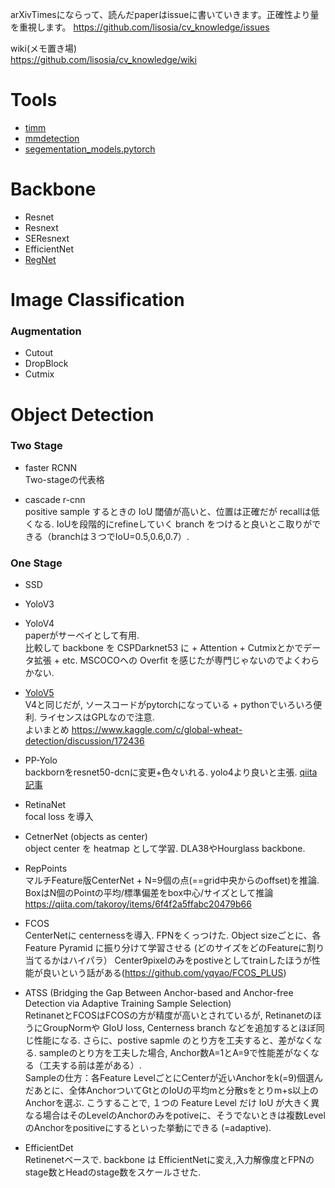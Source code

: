 arXivTimesにならって、読んだpaperはissueに書いていきます。正確性より量を重視します。
https://github.com/lisosia/cv_knowledge/issues

wiki(メモ置き場)  
https://github.com/lisosia/cv_knowledge/wiki

# Tools
- [timm](https://github.com/rwightman/pytorch-image-models)
- [mmdetection](https://github.com/open-mmlab/mmdetection)
- [segementation_models.pytorch](https://github.com/qubvel/segmentation_models.pytorch)

# Backbone
- Resnet
- Resnext
- SEResnext
- EfficientNet
- [RegNet](https://openaccess.thecvf.com/content_CVPR_2020/papers/Radosavovic_Designing_Network_Design_Spaces_CVPR_2020_paper.pdf)

# Image Classification
### Augmentation
- Cutout
- DropBlock
- Cutmix

# Object Detection

### Two Stage
- faster RCNN  
Two-stageの代表格

- cascade r-cnn  
positive sample するときの IoU 閾値が高いと、位置は正確だが recallは低くなる.
IoUを段階的にrefineしていく branch をつけると良いとこ取りができる（branchは３つでIoU=0.5,0.6,0.7）.

### One Stage
- SSD
- YoloV3

- YoloV4  
paperがサーベイとして有用.  
比較して backbone を CSPDarknet53 に + Attention + Cutmixとかでデータ拡張 + etc.
MSCOCOへの Overfit を感じたが専門じゃないのでよくわらかない.

- [YoloV5](https://github.com/ultralytics/yolov5)  
V4と同じだが, ソースコードがpytorchになっている + pythonでいろいろ便利. ライセンスはGPLなので注意.  
よいまとめ https://www.kaggle.com/c/global-wheat-detection/discussion/172436

- PP-Yolo  
backbornをresnet50-dcnに変更+色々いれる. yolo4より良いと主張.
[qiita記事](https://qiita.com/takoroy/items/275af2b44a68fc4bb356)

- RetinaNet  
focal loss を導入

- CetnerNet (objects as center)  
object center を heatmap として学習.
DLA38やHourglass backbone.

- RepPoints  
マルチFeature版CenterNet + N=9個の点(==grid中央からのoffset)を推論.  
BoxはN個のPointの平均/標準偏差をbox中心/サイズとして推論  
https://qiita.com/takoroy/items/6f4f2a5ffabc20479b66

- FCOS  
CenterNetに centernessを導入.
FPNをくっつけた.
Object sizeごとに、各 Feature Pyramid に振り分けて学習させる (どのサイズをどのFeatureに割り当てるかはハイパラ）
Center9pixelのみをpostiveとしてtrainしたほうが性能が良いという話がある(https://github.com/yqyao/FCOS_PLUS)

- ATSS (Bridging the Gap Between Anchor-based and Anchor-free Detection via Adaptive Training Sample Selection)  
RetinanetとFCOSはFCOSの方が精度が高いとされているが, RetinanetのほうにGroupNormや GIoU loss, Centerness branch などを追加するとほぼ同じ性能になる.
さらに、postive sapmle のとり方を工夫すると、差がなくなる. sampleのとり方を工夫した場合, Anchor数A=1とA=9で性能差がなくなる（工夫する前は差がある）.  
Sampleの仕方：各Feature LevelごとにCenterが近いAnchorをk(=9)個選んだあとに、全体AnchorついてGtとのIoUの平均mと分散sをとりm+s以上のAnchorを選ぶ. こうすることで, １つの Feature Level だけ IoU が大きく異なる場合はそのLevelのAnchorのみをpotiveに、そうでないときは複数LevelのAnchorをpositiveにするといった挙動にできる (=adaptive).

- EfficientDet  
Retinenetベースで. backbone は EfficientNetに変え,入力解像度とFPNのstage数とHeadのstage数をスケールさせた.
